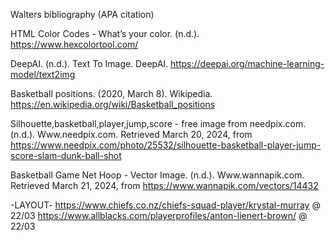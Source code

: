 Walters bibliography (APA citation)

HTML Color Codes - What’s your color. (n.d.). https://www.hexcolortool.com/

DeepAI. (n.d.). Text To Image. DeepAI. https://deepai.org/machine-learning-model/text2img

Basketball positions. (2020, March 8). Wikipedia. https://en.wikipedia.org/wiki/Basketball_positions

Silhouette,basketball,player,jump,score - free image from needpix.com. (n.d.). Www.needpix.com. Retrieved March 20, 2024, from https://www.needpix.com/photo/25532/silhouette-basketball-player-jump-score-slam-dunk-ball-shot

Basketball Game Net Hoop - Vector Image. (n.d.). Www.wannapik.com. Retrieved March 21, 2024, from https://www.wannapik.com/vectors/14432

-LAYOUT-
https://www.chiefs.co.nz/chiefs-squad-player/krystal-murray @ 22/03
https://www.allblacks.com/playerprofiles/anton-lienert-brown/ @ 22/03